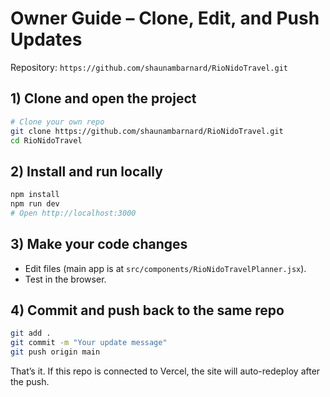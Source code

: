 # Owner Guide – Clone, Edit, and Push Updates

Repository: `https://github.com/shaunambarnard/RioNidoTravel.git`

## 1) Clone and open the project
```bash
# Clone your own repo
git clone https://github.com/shaunambarnard/RioNidoTravel.git
cd RioNidoTravel
```

## 2) Install and run locally
```bash
npm install
npm run dev
# Open http://localhost:3000
```

## 3) Make your code changes
- Edit files (main app is at `src/components/RioNidoTravelPlanner.jsx`).
- Test in the browser.

## 4) Commit and push back to the same repo
```bash
git add .
git commit -m "Your update message"
git push origin main
```

That’s it. If this repo is connected to Vercel, the site will auto-redeploy after the push.
